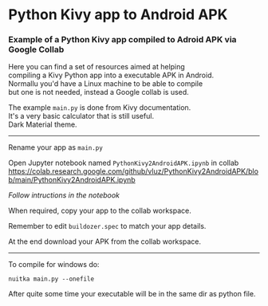 # Python Kivy app to Android APK
### Example of a Python Kivy app compiled to Adroid APK via Google Collab

Here you can find a set of resources aimed at helping       
compiling a Kivy Python app into a executable APK in Android.     
Normallu you'd have a Linux machine to be able to compile     
but one is not needed, instead a Google collab is used.    

The example `main.py` is done from Kivy documentation.     
It's a very basic calculator that is still useful.     
Dark Material theme.     

<hr>

Rename your app as `main.py`

Open Jupyter notebook named `PythonKivy2AndroidAPK.ipynb` in collab
https://colab.research.google.com/github/vluz/PythonKivy2AndroidAPK/blob/main/PythonKivy2AndroidAPK.ipynb

*Follow intructions in the notebook*

When required, copy your app to the collab workspace.

Remember to edit `buildozer.spec` to match your app details.

At the end download your APK from the collab workspace.

<hr>

To compile for windows do:
```
nuitka main.py --onefile
```

After quite some time your executable will be in the same dir as python file.

<br>

